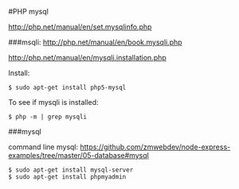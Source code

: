 #PHP mysql

http://php.net/manual/en/set.mysqlinfo.php

###msqli:
http://php.net/manual/en/book.mysqli.php

http://php.net/manual/en/mysqli.installation.php

Install:
```
$ sudo apt-get install php5-mysql
```
To see if mysqli is installed:
```
$ php -m | grep mysqli
```

###mysql

command line mysql: https://github.com/zmwebdev/node-express-examples/tree/master/05-database#mysql

```
$ sudo apt-get install mysql-server
$ sudo apt-get install phpmyadmin
```
